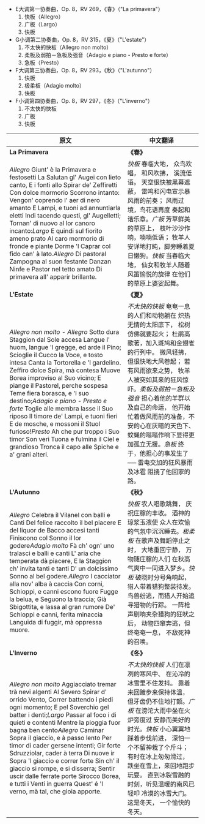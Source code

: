 - E大调第一协奏曲，Op. 8，RV 269，《春》（"La primavera"）
  1. 快板（Allegro）
  2. 广板（Largo）
  3. 快板
- G小调第二协奏曲，Op. 8，RV 315，《夏》（"L'estate"）
  1. 不太快的快板（Allegro non molto）
  2. 柔板及弱拍－急板及强音（Adagio e piano - Presto e forte）
  3. 急板（Presto）
- F大调第三协奏曲，Op. 8，RV 293，《秋》（"L'autunno"）
  1. 快板
  2. 极柔板（Adagio molto）
  3. 快板
- F小调第四协奏曲，Op. 8，RV 297，《冬》（"L'inverno"）
  1. 不太快的快板
  2. 广板
  3. 快板

| 原文        | 中文翻译    |
| --------------- | ----------------- |
| **La Primavera**                     | **《春》**          |
| *Allegro* Giunt' è la Primavera e festosetti La Salutan gl' Augei con lieto canto, E i fonti allo Spirar de' Zeffiretti Con dolce mormorio Scorrono intanto: Vengon' coprendo l' aer di nero amanto E Lampi, e tuoni ad annuntiarla eletti Indi tacendo questi, gl' Augelletti; Tornan' di nuovo al lor canoro incanto:*Largo* E quindi sul fiorito ameno prato Al caro mormorio di fronde e piante Dorme 'l Caprar col fido can' à lato.*Allegro* Di pastoral Zampogna al suon festante Danzan Ninfe e Pastor nel tetto amato Di primavera all' apparir brillante. | *快板* 春临大地， 众鸟欢唱， 和风吹拂， 溪流低语。 天空很快被黑幕遮蔽， 雷鸣和闪电宣示暴风雨的前奏； 风雨过境，鸟花语再度 奏起和谐乐章。*广板* 芳草鲜美的草原上， 枝叶沙沙作响，喃喃低语； 牧羊人安详地打盹，脚旁睡着夏日懒狗。*快板* 当春临大地， 仙女和牧羊人随着风笛愉悦的旋律 在他们的草原上婆娑起舞。 |
| **L'Estate**      | **《夏》**         |
| *Allegro non molto - Allegro* Sotto dura Staggion dal Sole accesa Langue l' huom, langue 'l gregge, ed arde il Pino; Scioglie il Cucco la Voce, e tosto intesa Canta la Tortorella e 'l gardelino. Zeffiro dolce Spira, mà contesa Muove Borea improviso al Suo vicino; E piange il Pastorel, perche sospesa Teme fiera borasca, e 'l suo destino;*Adagio e piano - Presto e forte* Toglie alle membra lasse il Suo riposo Il timore de' Lampi, e tuoni fieri E de mosche, e mossoni il Stuol furioso!*Presto* Ah che pur troppo i Suo timor Son veri Tuona e fulmina il Ciel e grandioso Tronca il capo alle Spiche e a' grani alteri. | *不太快的快板* 奄奄一息的人们和动物躺在 炽热无情的太阳底下， 松树仿佛就要起火； 杜鹃高歌著，加入斑鸠和金翅雀的行列中。 微风轻拂， 但很快地大风卷起； 若有风雨欲来之势， 牧羊人被突如其来的狂风惊吓。*柔板及弱拍－急板及强音* 担心着他的羊群以及自己的命运， 他开始忙着做风雨前的准备，不安的心在灰暗的天色下、 蚊蝇的嗡嗡作响下显得更加孤立无援。*急板* 终于，他担心的事发生了── 雷电交加的狂风暴雨及冰雹 阻挠了他回家的路。 |
| **L'Autunno**            | **《秋》**    |
| *Allegro* Celebra il Vilanel con balli e Canti Del felice raccolto il bel piacere E del liquor de Bacco accesi tanti Finiscono col Sonno il lor godere*Adagio molto* Fà ch' ogn' uno tralasci e balli e canti L' aria che temperata dà piacere, E la Staggion ch' invita tanti e tanti D' un dolcissimo Sonno al bel godere.*Allegro* I cacciator alla nov' alba à caccia Con corni, Schioppi, e canni escono fuore Fugge la belua, e Seguono la traccia; Già Sbigottita, e lassa al gran rumore De' Schioppi e canni, ferita minaccia Languida di fuggir, mà oppressa muore. | *快板* 农人唱歌跳舞， 庆祝庄稼的丰收。 酒神的琼浆玉液使 众人在欢愉的气氛中沉沉睡去。*极柔板* 在歌声及舞蹈停止之时， 大地重回宁静， 万物随庄稼的人们 在秋高气爽中一同进入梦乡。*快板* 破晓时分号角响起， 猎人带着猎狗整装待发。 鸟兽纷逃，而猎人开始追寻猎物的行踪。 一阵枪声剧响夹杂猎狗的狂吠之后， 动物四窜奔逃，但终奄奄一息， 不敌死神的召唤。 |
| **L'Inverno**          | **《冬》**         |
| *Allegro non molto* Aggiacciato tremar trà nevi algenti Al Severo Spirar d' orrido Vento, Correr battendo i piedi ogni momento; E pel Soverchio gel batter i denti;*Largo* Passar al foco i di quieti e contenti Mentre la pioggia fuor bagna ben cento*Allegro* Caminar Sopra il giaccio, e à passo lento Per timor di cader gersene intenti; Gir forte Sdruzziolar, cader à terra Di nuove ir Sopra 'l giaccio e correr forte Sin ch' il giaccio si rompe, e si disserra; Sentir uscir dalle ferrate porte Sirocco Borea, e tutti i Venti in guerra Quest' é 'l verno, mà tal, che gioia apporte. | *不太快的快板* 人们在凛冽的寒风中、 在沁冷的冰雪里不住发抖。 靠着来回踱步来保持体温， 但牙齿仍不住地打颤。*广板* 在滂沱大雨中坐在火炉旁度过 安静而美好的时光。*快板* 小心翼翼地踩着步伐前进， 深怕一个不留神栽了个斤斗； 有时在冰上匆匆滑过， 跌坐在雪上，来回地跑步玩耍。 直到冰裂雪融的时刻，听见温暖的南风已轻叩 冷漠的冰雪大门。 这是冬天， 一个愉快的冬天。 |

